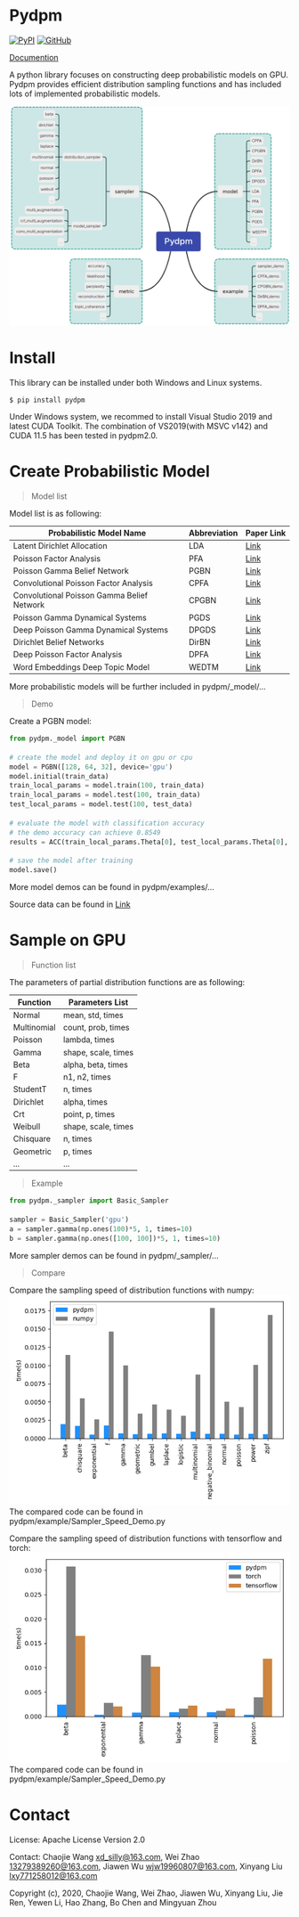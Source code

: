 Pydpm
=============
[![PyPI](https://img.shields.io/pypi/v/gluonts.svg?style=flat-square)](https://pypi.org/project/gluonts/)
[![GitHub](https://img.shields.io/github/license/awslabs/gluon-ts.svg?style=flat-square)](./LICENSE)

[Documention](https://dustone-mu.github.io)

A python library focuses on constructing deep probabilistic models on GPU.
Pydpm provides efficient distribution sampling functions and has included lots of implemented probabilistic models.


![Image text](https://raw.githubusercontent.com/BoChenGroup/pydpm/master/pydpm_framework.png)

Install
=============
This library can be installed under both Windows and Linux systems.

```
$ pip install pydpm
```

Under Windows system, we recommed to install Visual Studio 2019 and latest CUDA Toolkit. The combination of VS2019(with MSVC v142) and CUDA 11.5 has been tested in pydpm2.0.

Create Probabilistic Model
=============

>Model list
>
Model list is as following:

|Probabilistic Model Name                  |Abbreviation |Paper Link|
|------------------------------------------|-------------|----------|
|Latent Dirichlet Allocation               |LDA          |[Link](http://www.jmlr.org/papers/volume3/blei03a/blei03a.pdf)|
|Poisson Factor Analysis                   |PFA          |[Link](http://mingyuanzhou.github.io/Papers/AISTATS2012_NegBinoBeta_PFA_v19.pdf)|
|Poisson Gamma Belief Network              |PGBN         |[Link](http://mingyuanzhou.github.io/Papers/DeepPoGamma_v5.pdf )|
|Convolutional Poisson Factor Analysis     |CPFA         |[Link](http://mingyuanzhou.github.io/Papers/CPGBN_v12_arXiv.pdf)|
|Convolutional Poisson Gamma Belief Network|CPGBN        |[Link](http://mingyuanzhou.github.io/Papers/CPGBN_v12_arXiv.pdf)|
|Poisson Gamma Dynamical Systems           |PGDS         |[Link](http://mingyuanzhou.github.io/Papers/ScheinZhouWallach2016_paper.pdf )|
|Deep Poisson Gamma Dynamical Systems      |DPGDS        |[Link](http://mingyuanzhou.github.io/Papers/Guo_DPGDS_NIPS2018.pdf)|
|Dirichlet Belief Networks                 |DirBN        |[Link](https://arxiv.org/pdf/1811.00717.pdf)|
|Deep Poisson Factor Analysis              |DPFA         |[Link](http://proceedings.mlr.press/v37/gan15.pdf)|
|Word Embeddings Deep Topic Model          |WEDTM        |[Link](http://proceedings.mlr.press/v80/zhao18a/zhao18a.pdf)|

More probabilistic models will be further included in pydpm/_model/...

>Demo

Create a PGBN model:
```python
from pydpm._model import PGBN

# create the model and deploy it on gpu or cpu
model = PGBN([128, 64, 32], device='gpu')
model.initial(train_data)
train_local_params = model.train(100, train_data)
train_local_params = model.test(100, train_data)
test_local_params = model.test(100, test_data)

# evaluate the model with classification accuracy
# the demo accuracy can achieve 0.8549
results = ACC(train_local_params.Theta[0], test_local_params.Theta[0], train_label, test_label, 'SVM')

# save the model after training
model.save()
```
More model demos can be found in pydpm/examples/...

Source data can be found in [Link](https://drive.google.com/drive/folders/1_BH_0N6wfbUvTS-CCWs4YLFpDWqGRw7w?usp=sharing)


Sample on GPU
=============
>Function list

The parameters of partial distribution functions are as following:

|Function        | Parameters List   | 
|----------------|-------------------|
|Normal          |mean, std, times   |
|Multinomial     |count, prob, times |
|Poisson         |lambda, times      |
|Gamma           |shape, scale, times|
|Beta            |alpha, beta, times |
|F               |n1, n2, times      |
|StudentT        |n, times           |
|Dirichlet       |alpha, times       |
|Crt             |point, p, times    |
|Weibull         |shape, scale, times|
|Chisquare       |n, times           |
|Geometric       |p, times           |
|...             |...                |

>Example

```python
from pydpm._sampler import Basic_Sampler

sampler = Basic_Sampler('gpu')
a = sampler.gamma(np.ones(100)*5, 1, times=10)
b = sampler.gamma(np.ones([100, 100])*5, 1, times=10)
```
More sampler demos can be found in pydpm/_sampler/...

>Compare
>
Compare the sampling speed of distribution functions with numpy:
![Image text](https://raw.githubusercontent.com/BoChenGroup/Pydpm/master/compare_numpy.png)  
The compared code can be found in pydpm/example/Sampler_Speed_Demo.py

Compare the sampling speed of distribution functions with tensorflow and torch:
![Image text](https://raw.githubusercontent.com/BoChenGroup/Pydpm/master/compare_tf2_torch.png)  
The compared code can be found in pydpm/example/Sampler_Speed_Demo.py

Contact
========
License: Apache License Version 2.0

Contact:  Chaojie Wang <xd_silly@163.com>, Wei Zhao <13279389260@163.com>, Jiawen Wu <wjw19960807@163.com>, Xinyang Liu <lxy771258012@163.com>

Copyright (c), 2020, Chaojie Wang, Wei Zhao, Jiawen Wu, Xinyang Liu, Jie Ren, Yewen Li, Hao Zhang, Bo Chen and Mingyuan Zhou
